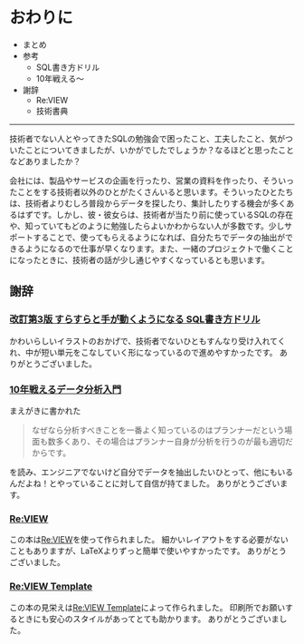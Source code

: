 # おわりに

- まとめ
- 参考
  - SQL書き方ドリル
  - 10年戦える〜
- 謝辞
  - Re:VIEW
  - 技術書典

---

技術者でない人とやってきたSQLの勉強会で困ったこと、工夫したこと、気がついたことについてきましたが、いかがでしたでしょうか？なるほどと思ったことなどありましたか？

会社には、製品やサービスの企画を行ったり、営業の資料を作ったり、そういったことをする技術者以外のひとがたくさんいると思います。そういったひとたちは、技術者よりむしろ普段からデータを探したり、集計したりする機会が多くあるはずです。しかし、彼・彼女らは、技術者が当たり前に使っているSQLの存在や、知っていてもどのように勉強したらよいかわからない人が多数です。少しサポートすることで、使ってもらえるようになれば、自分たちでデータの抽出ができるようになるので仕事が早くなります。また、一緒のプロジェクトで働くことになったときに、技術者の話が少し通じやすくなっているとも思います。


## 謝辞

### [改訂第3版 すらすらと手が動くようになる SQL書き方ドリル](https://gihyo.jp/book/2016/978-4-7741-8066-3)

かわいらしいイラストのおかげで、技術者でないひともすんなり受け入れてくれ、中が短い単元をこなしていく形になっているので進めやすかったです。
ありがとうございました。

### [10年戦えるデータ分析入門](https://www.sbcr.jp/product/4797376272/)

まえがきに書かれた

> なぜなら分析すべきことを一番よく知っているのはプランナーだという場面も数多くあり、その場合はプランナー自身が分析を行うのが最も適切だからです。

を読み、エンジニアでないけど自分でデータを抽出したいひとって、他にもいるんだよね！とやっていることに対して自信が持てました。
ありがとうございます。

### [Re:VIEW](https://reviewml.org/)

この本は[Re:VIEW](https://reviewml.org/)を使って作られました。
細かいレイアウトをする必要がないこともありますが、LaTeXよりずっと簡単で使いやすかったです。
ありがとうございました。

### [Re:VIEW Template](https://github.com/TechBooster/ReVIEW-Template)

この本の見栄えは[Re:VIEW Template](https://github.com/TechBooster/ReVIEW-Template)によって作られました。
印刷所でお願いするときにも安心のスタイルがあってとても助かります。
ありがとうございました。
